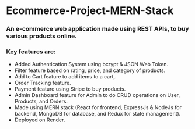 # Ecommerce-Project-MERN-Stack

### An e-commerce web application made using REST APIs, to buy various products online.

### Key features are:
- Added Authentication System using bcrypt & JSON Web Token.
- Filter feature based on rating, price, and category of products.
- Add to Cart feature to add items to a cart,.
- Order Tracking feature.
- Payment feature using Stripe to buy products.
- Admin Dashboard feature for Admin to do CRUD operations on User, Products, and Orders.
- Made using MERN stack (React for frontend, ExpressJs & NodeJs for backend, MongoDB for database, and Redux for state management).
- Deployed on Render.

